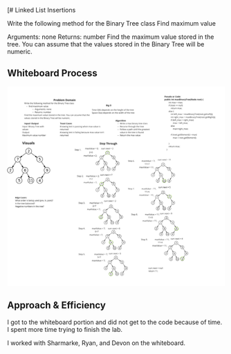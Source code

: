 [# Linked List Insertions

Write the following method for the Binary Tree class
Find maximum value

Arguments: none
Returns: number
Find the maximum value stored in the tree. You can assume that the values stored in the Binary Tree will be numeric.

## Whiteboard Process

![Linked List Insertions](./tree-max.png)

## Approach & Efficiency

I got to the whiteboard portion and did not get to the code because of time. I spent more time trying to finish the lab.

I worked with Sharmarke, Ryan, and Devon on the whiteboard.
